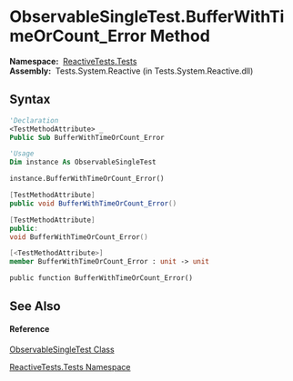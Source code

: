 # ObservableSingleTest.BufferWithTimeOrCount\_Error Method

**Namespace:**  [ReactiveTests.Tests](ReactiveTests.Tests\ReactiveTests.Tests.md)  
**Assembly:**  Tests.System.Reactive (in Tests.System.Reactive.dll)

## Syntax

```vb
'Declaration
<TestMethodAttribute> _
Public Sub BufferWithTimeOrCount_Error
```

```vb
'Usage
Dim instance As ObservableSingleTest

instance.BufferWithTimeOrCount_Error()
```

```csharp
[TestMethodAttribute]
public void BufferWithTimeOrCount_Error()
```

```c++
[TestMethodAttribute]
public:
void BufferWithTimeOrCount_Error()
```

```fsharp
[<TestMethodAttribute>]
member BufferWithTimeOrCount_Error : unit -> unit 
```

```jscript
public function BufferWithTimeOrCount_Error()
```

## See Also

#### Reference

[ObservableSingleTest Class](ObservableSingleTest\ObservableSingleTest.md)

[ReactiveTests.Tests Namespace](ReactiveTests.Tests\ReactiveTests.Tests.md)




